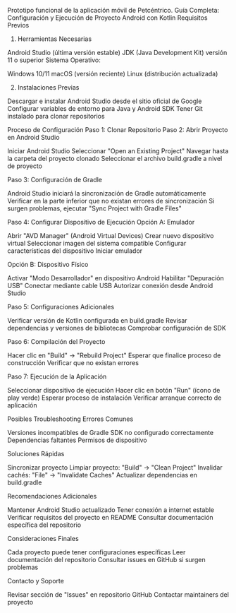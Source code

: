 Prototipo funcional de la aplicación móvil de Petcéntrico.
Guía Completa: Configuración y Ejecución de Proyecto Android con Kotlin
Requisitos Previos
1. Herramientas Necesarias

Android Studio (última versión estable)
JDK (Java Development Kit) versión 11 o superior
Sistema Operativo:

Windows 10/11
macOS (versión reciente)
Linux (distribución actualizada)



2. Instalaciones Previas

Descargar e instalar Android Studio desde el sitio oficial de Google
Configurar variables de entorno para Java y Android SDK
Tener Git instalado para clonar repositorios

Proceso de Configuración
Paso 1: Clonar Repositorio
Paso 2: Abrir Proyecto en Android Studio

Iniciar Android Studio
Seleccionar "Open an Existing Project"
Navegar hasta la carpeta del proyecto clonado
Seleccionar el archivo build.gradle a nivel de proyecto

Paso 3: Configuración de Gradle

Android Studio iniciará la sincronización de Gradle automáticamente
Verificar en la parte inferior que no existan errores de sincronización
Si surgen problemas, ejecutar "Sync Project with Gradle Files"

Paso 4: Configurar Dispositivo de Ejecución
Opción A: Emulador

Abrir "AVD Manager" (Android Virtual Devices)
Crear nuevo dispositivo virtual
Seleccionar imagen del sistema compatible
Configurar características del dispositivo
Iniciar emulador

Opción B: Dispositivo Físico

Activar "Modo Desarrollador" en dispositivo Android
Habilitar "Depuración USB"
Conectar mediante cable USB
Autorizar conexión desde Android Studio

Paso 5: Configuraciones Adicionales

Verificar versión de Kotlin configurada en build.gradle
Revisar dependencias y versiones de bibliotecas
Comprobar configuración de SDK

Paso 6: Compilación del Proyecto

Hacer clic en "Build" -> "Rebuild Project"
Esperar que finalice proceso de construcción
Verificar que no existan errores

Paso 7: Ejecución de la Aplicación

Seleccionar dispositivo de ejecución
Hacer clic en botón "Run" (ícono de play verde)
Esperar proceso de instalación
Verificar arranque correcto de aplicación

Posibles Troubleshooting
Errores Comunes

Versiones incompatibles de Gradle
SDK no configurado correctamente
Dependencias faltantes
Permisos de dispositivo

Soluciones Rápidas

Sincronizar proyecto
Limpiar proyecto: "Build" -> "Clean Project"
Invalidar cachés: "File" -> "Invalidate Caches"
Actualizar dependencias en build.gradle

Recomendaciones Adicionales

Mantener Android Studio actualizado
Tener conexión a internet estable
Verificar requisitos del proyecto en README
Consultar documentación específica del repositorio

Consideraciones Finales

Cada proyecto puede tener configuraciones específicas
Leer documentación del repositorio
Consultar issues en GitHub si surgen problemas

Contacto y Soporte

Revisar sección de "Issues" en repositorio GitHub
Contactar maintainers del proyecto
